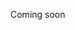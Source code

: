 Coming soon
<!--In ogni disciplina, prima le basi. L'educazione è la base per ottenere risultati 
Siamo giunti alla fine o all'inizio dipende da te

prima di fare le cose difficili bisogna imparare a fare bene i fondamentali

Abbiamo visto quali sono durante questa guida perciò se vuoi iniziare ti propongo un percorso educativo di un mese che ti servirà
 -->
<!--stackedit_data:
eyJoaXN0b3J5IjpbLTkwMzY2NjM3NF19
-->